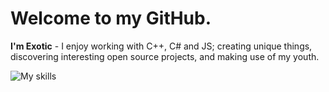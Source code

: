 # Welcome to my GitHub.
**I'm Exotic** - I enjoy working with C++, C# and JS; creating unique things, discovering interesting open source projects, and making use of my youth.

![My skills](https://skillicons.dev/icons?i=svelte,js,html,css,py,raspberrypi,react,tailwind,rust,c,ts,java,go,c,ruby,scss)
